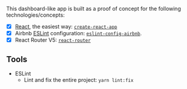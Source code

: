 This dashboard-like app is built as a proof of concept for the following technologies/concepts:

- [x] [React](https://reactjs.org/), the easiest way: [`create-react-app`](https://github.com/facebook/create-react-app)
- [x] Airbnb [ESLint](https://eslint.org/) configuration: [`eslint-config-airbnb`](https://www.npmjs.com/package/eslint-config-airbnb).
- [x] React Router V5: [`react-router`](https://github.com/ReactTraining/react-router)

## Tools

- ESLint
  - Lint and fix the entire project: `yarn lint:fix`
